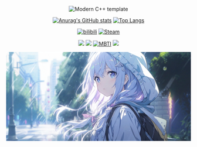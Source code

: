 <div id="title" align=center>

![Modern C++ template][github-sub-title:img]

[![Anurag's GitHub stats](https://github-readme-stats.vercel.app/api?username=LanXiYaa&show_icons=true&&theme=cobalt)](https://github.com/LanXiYaa)
[![Top Langs](https://github-readme-stats.vercel.app/api/top-langs/?username=LanXiYaa&layout=compact)](https://github.com/LanXiYaa)

[![bilibili]( https://img.shields.io/badge/B站-404zero呀-FB7299)](https://space.bilibili.com/1890708787)
[![Steam]( https://img.shields.io/badge/Steam-404zero-2DA3E0)](https://steamcommunity.com/profiles/76561199186542923/)

![](https://img.shields.io/badge/讨厌-学习-F69D38) 
![](https://img.shields.io/badge/性格-内向-66CEF5) 
[![MBTI]( https://img.shields.io/badge/MBTI-INFP-5EDF4F)](https://www.16personalities.com/ch/档案/032f9c2557e3a)
![](https://img.shields.io/badge/爱好-二次元-E3ABCE)

</div>

![头像](image/头像.jpg)


[github-sub-title:img]: https://readme-typing-svg.herokuapp.com?font=Segoe+Script&center=true&lines=404zero.

